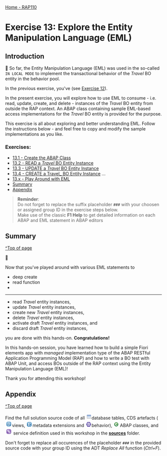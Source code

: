 
[Home - RAP110](../../README.md)

# Exercise 13: Explore the Entity Manipulation Language (EML)

## Introduction

🚸
So far, the Entity Manipulation Language (EML) was used in the so-called `IN LOCAL MODE` to implement the transactional behavior of the _Travel_ BO entity in the behavior pool. 

In the previous exercise, you've  (see [Exercise 12](../ex12/readme.md)).

In the present exercise, you will explore how to use EML to consume - i.e. read, update, create, and delete - instances of the _Travel_ BO entity from outside the RAP context. An ABAP class containing sample EML-based access implementations for the _Travel_ BO entity is provided for the purpose. 

This exercise is all about exploring and better understanding EML. Follow the instructions below - and feel free to copy and modify the sample implementations as you like. 

### Exercises:
- [13.1 - Create the ABAP Class](#exercise-91-create-the-abap-class)
- [13.2 - READ a _Travel_ BO Entity Instance](#exercise-92-read-a-travel-bo-entity-instance)
- [13.3 - UPDATE a _Travel_ BO Entity Instance](#exercise-93-update-a-travel-bo-entity-instance)
- [13.4 - CREATE a Travel_ BO Entity Instance](#exercise-94-create-a-travel-bo-entity-instance)
...
- [13.x - Play Around with EML](#exercise-98-play-around-with-eml)
- [Summary](#summary)
- [Appendix](#appendix)


> **Reminder**:     
> Do not forget to replace the suffix placeholder **`###`** with your choosen or assigned group ID in the exercise steps below.   
> Make use of the classic **F1 Help** to get detailed information on each ABAP and EML statement in ABAP editors


## Summary
[^Top of page](#)

🚸

Now that you've played around with various EML statements to 

- deep create
- read function
-
---

- read _Travel_ entity instances,
- update _Travel_ entity instances,
- create new _Travel_ entity instances,
- delete _Travel_ entity instances,
- activate draft _Travel_ entity instances, and 
- discard draft _Travel_ entity instances,

you are done with this hands-on. **Congratulations!**

In this hands-on session, you have learned how to build a simple Fiori elements app with _managed_ implementation type of the ABAP RESTful Application Programming Model (RAP) and how to write a BO test with ABAP Unit, and access BOs outside of the RAP context using the Entity Manipulation Language (EML)!

Thank you for attending this workshop!

## Appendix
[^Top of page](#)

Find the full solution source code of all ![tabl](../images/adt_tabl.png)database tables, CDS artefacts ( ![ddls](../images/adt_ddls.png)views,  ![ddlx](../images/adt_ddlx.png)metadata extensions and  ![bdef](../images/adt_bdef.png)behavior), ![class](../images/adt_class.png) ABAP classes, and ![servicebinding](../images/adt_srvb.png) service definition used in this workshop in the [**sources**](../sources) folder. 
  
Don't forget to replace all occurences of the placeholder `###` in the provided source code with your group ID using the ADT _Replace All_ function (_Ctrl+F_).
